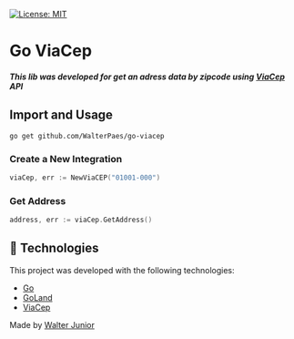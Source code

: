 [![License: MIT](https://img.shields.io/badge/License-MIT-yellow.svg)](https://opensource.org/licenses/MIT)

# Go ViaCep

##### This lib was developed for get an adress data by zipcode using [ViaCep](https://viacep.com.br/) API

## Import and Usage

```
go get github.com/WalterPaes/go-viacep
```

### Create a New Integration

```go
viaCep, err := NewViaCEP("01001-000")
```

### Get Address

```go
address, err := viaCep.GetAddress()
```

## :rocket: Technologies

This project was developed with the following technologies:

-   [Go](https://golang.org/)
-   [GoLand](https://www.jetbrains.com/go/?gclid=EAIaIQobChMI5-ug_OvG6gIVBgiRCh0GGARZEAAYASAAEgKOSPD_BwE)
-   [ViaCep](https://viacep.com.br/)

Made by [Walter Junior](https://www.linkedin.com/in/walter-paes/)
